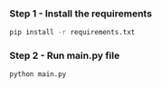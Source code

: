 


### Step 1 - Install the requirements

```bash
pip install -r requirements.txt
```

### Step 2 - Run main.py file

```bash
python main.py
```

